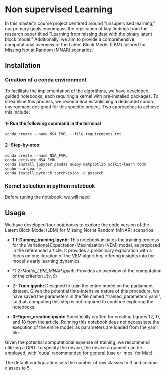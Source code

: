 # Non supervised Learning 

In this master's course project centered around "unsupervised learning," our primary goals encompass the replication of key findings from the research paper titled "Learning from missing data with the binary latent block model." Additionally, we aim to provide a comprehensive computational overview of the Latent Block Model (LBM) tailored for Missing Not at Random (MNAR) scenarios.


## Installation

### Creation of a conda environment
To facilitate the implementation of the algorithms, we have developed guided notebooks, each requiring a kernel with pre-installed packages. To streamline this process, we recommend establishing a dedicated conda environment designed for this specific project. Two approaches to achieve this include:

#### 1- Run the following command in the terminal 
```
conda create --name NSA_FVRL --file requirements.txt
```
#### 2- Step-by-step: 
```
conda create --name NSA_FVRL
conda activate NSA_FVRL
conda install jupyter pandas numpy matplotlib scikit-learn tqdm seaborn argparse
conda install pytorch torchvision -c pytorch
```

### Kernel selection in python notebook
Before runing the notebook, we will need 

## Usage

We have developed four notebooks to explore the code version of the Latent Block Model (LBM) for Missing Not at Random (MNAR) scenarios:

- **1.1-Dummy_training.ipynb:** This notebook initiates the training process for the Variational Expectation-Maximization (VEM) model, as proposed in the referenced article. It provides a preliminary exploration with a focus on one iteration of the VEM algorithm, offering insights into the model's early learning dynamics.

- **1.2-Model_LBM_MNAR.ipynb:* Provides an overview of the computation of the criterion $J(\gamma, \theta)$

- 2- **Train.ipynb:** Designed to train the entire model on the parliament dataset. Given the potential time-intensive nature of this procedure, we have saved the parameters in the file named "trained_parameters.yaml", so that, computing this step is not required to continue exploring the notebooks. 

- **3-Figure_creation.ipynb:** Specifically crafted for creating figures 12, 17, and 18 from the article. Running this notebook does not necessitate the execution of the entire model, as parameters are loaded from the yaml file.

Given the potential computational expense of training, we recommend utilizing a GPU. To specify the device, the device argument can be employed, with 'cuda' recommended for general (use or 'mps' for Mac). 


The default configuration sets the number of row classes to 3 and column classes to 5.